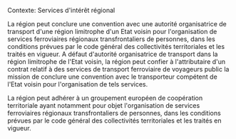 Contexte: Services d'intérêt régional

La région peut conclure une convention avec une autorité organisatrice de transport d'une région limitrophe d'un Etat voisin pour l'organisation de services ferroviaires régionaux transfrontaliers de personnes, dans les conditions prévues par le code général des collectivités territoriales et les traités en vigueur. A défaut d'autorité organisatrice de transport dans la région limitrophe de l'Etat voisin, la région peut confier à l'attributaire d'un contrat relatif à des services de transport ferroviaire de voyageurs public la mission de conclure une convention avec le transporteur compétent de l'Etat voisin pour l'organisation de tels services.

La région peut adhérer à un groupement européen de coopération territoriale ayant notamment pour objet l'organisation de services ferroviaires régionaux transfrontaliers de personnes, dans les conditions prévues par le code général des collectivités territoriales et les traités en vigueur.